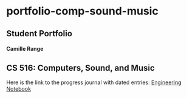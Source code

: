 # portfolio-comp-sound-music
## Student Portfolio
#### Camille Range
CS 516: Computers, Sound, and Music
---
Here is the link to the progress journal with dated entries:
[Engineering Notebook](notebook.md)
